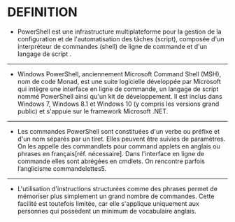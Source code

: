  # DEFINITION
 - PowerShell est une infrastructure multiplateforme pour la gestion de la configuration et de l'automatisation des tâches (script), composée d'un interpréteur de commandes (shell) de ligne de commande et d'un langage de script . 
----
- Windows PowerShell, anciennement Microsoft Command Shell (MSH), nom de code Monad, est une suite logicielle développée par Microsoft qui intègre une interface en ligne de commande, un langage de script nommé PowerShell ainsi qu'un kit de développement. Il est inclus dans Windows 7, Windows 8.1 et Windows 10 (y compris les versions grand public) et s'appuie sur le framework Microsoft .NET.
- --
- Les commandes PowerShell sont constituées d'un verbe ou préfixe et d'un nom séparés par un tiret. Elles peuvent être suivies de paramètres. On les appelle des commandlets pour command applets en anglais ou phrases en français[réf. nécessaire]. Dans l'interface en ligne de commande elles sont abrégées en cmdlets. On rencontre parfois l’anglicisme commandelettes5.

---

- L'utilisation d'instructions structurées comme des phrases permet de mémoriser plus simplement un grand nombre de commandes. Cette facilité est toutefois limitée, car elle s'applique uniquement aux personnes qui possèdent un minimum de vocabulaire anglais.
